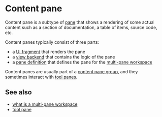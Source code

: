 # Content pane

Content pane is a subtype of [pane](def://) that shows a rendering of some actual content such 
as a section of documentation, a table of items, source code, etc.

Content panes typically consist of three parts: 

- a [UI fragment](def://) that renders the pane
- a [view backend](def://) that contains the logic of the pane
- a [pane definition](def://) that defines the pane for the [multi-pane workspace](def://)

Content panes are usually part of a [content pane group](def://), and they sometimes
interact with [tool panes](def://).

## See also

- [what is a multi-pane workspace](guide://)
- [tool pane](def://)
